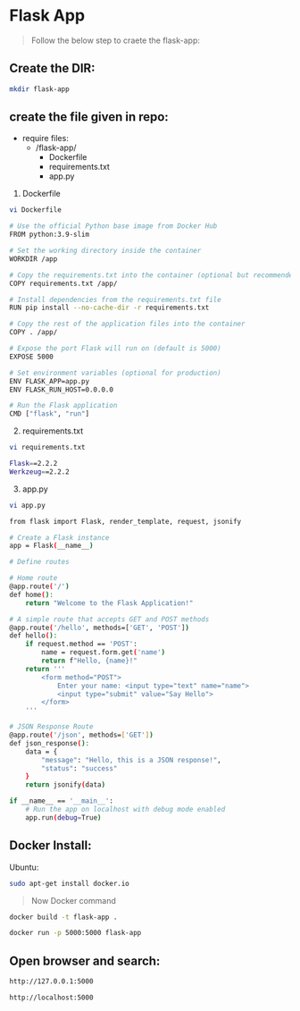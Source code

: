 # Flask App

> Follow the below step to craete the flask-app:

## Create the DIR:
```bash
mkdir flask-app
```
## create the file given in repo:
- require files: 
  - /flask-app/
    - Dockerfile
    - requirements.txt
    - app.py

1. Dockerfile
```bash
vi Dockerfile
```
```bash
# Use the official Python base image from Docker Hub
FROM python:3.9-slim

# Set the working directory inside the container
WORKDIR /app

# Copy the requirements.txt into the container (optional but recommended)
COPY requirements.txt /app/

# Install dependencies from the requirements.txt file
RUN pip install --no-cache-dir -r requirements.txt

# Copy the rest of the application files into the container
COPY . /app/

# Expose the port Flask will run on (default is 5000)
EXPOSE 5000

# Set environment variables (optional for production)
ENV FLASK_APP=app.py
ENV FLASK_RUN_HOST=0.0.0.0

# Run the Flask application
CMD ["flask", "run"]
```
2. requirements.txt
```bash
vi requirements.txt
```
```bash
Flask==2.2.2
Werkzeug==2.2.2
```
3. app.py
```bash
vi app.py
```

```bash
from flask import Flask, render_template, request, jsonify

# Create a Flask instance
app = Flask(__name__)

# Define routes

# Home route
@app.route('/')
def home():
    return "Welcome to the Flask Application!"

# A simple route that accepts GET and POST methods
@app.route('/hello', methods=['GET', 'POST'])
def hello():
    if request.method == 'POST':
        name = request.form.get('name')
        return f"Hello, {name}!"
    return '''
        <form method="POST">
            Enter your name: <input type="text" name="name">
            <input type="submit" value="Say Hello">
        </form>
    '''

# JSON Response Route
@app.route('/json', methods=['GET'])
def json_response():
    data = {
        "message": "Hello, this is a JSON response!",
        "status": "success"
    }
    return jsonify(data)

if __name__ == '__main__':
    # Run the app on localhost with debug mode enabled
    app.run(debug=True)
```
## Docker Install:
Ubuntu:
```bash
sudo apt-get install docker.io
```

> Now Docker command
```bash
docker build -t flask-app .
```

```bash
docker run -p 5000:5000 flask-app
```

## Open browser and search:
```bash
http://127.0.0.1:5000

http://localhost:5000

